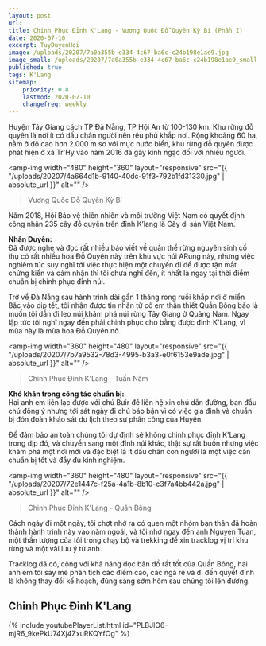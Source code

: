 ```yaml
---
layout: post
url: 
title: Chinh Phục Đỉnh K'Lang - Vương Quốc Đỗ Quyên Kỳ Bí (Phần I)
date: 2020-07-10
excerpt: TuyDuyenHoi
image: /uploads/20207/7a0a355b-e334-4c67-ba6c-c24b198e1ae9.jpg
image_small: /uploads/20207/7a0a355b-e334-4c67-ba6c-c24b198e1ae9_small.jpg
published: true
tags: K'Lang
sitemap:
    priority: 0.8
    lastmod: 2020-07-10
    changefreq: weekly
---
```


Huyện Tây Giang cách TP Đà Nẵng, TP Hội An từ 100-130 km. Khu rừng đỗ quyên là nơi ít có dấu chân người nên rêu phủ khắp nơi. Rộng khoảng 60 ha, nằm ở độ cao hơn 2.000 m so với mực nước biển, khu rừng đỗ quyên được phát hiện ở xã Tr'Hy vào năm 2016 đã gây kinh ngạc đối với nhiều người.

<span><amp-img width="480" height="360" layout="responsive" src="{{ "/uploads/20207/4a664d1b-9140-40dc-91f3-792b1fd31330.jpg" | absolute_url }}" alt="" /></span>
<blockquote>Vương Quốc Đỗ Quyên Kỳ Bí</blockquote>

Năm 2018, Hội Bảo vệ thiên nhiên và môi trường Việt Nam có quyết định công nhận 235 cây đỗ quyên trên đỉnh K’lang là Cây di sản Việt Nam.

**Nhân Duyên:**<br/>
Đã được nghe và đọc rất nhiều báo viết về quần thể rừng nguyên sinh cổ thụ có rất nhiều hoa Đỗ Quyên này trên khu vực núi ARung này, nhưng việc nghiêm túc suy nghĩ tới việc thực hiện một chuyến đi để được tận mắt chứng kiến và cảm nhận thì tôi chưa nghĩ đến, ít nhất là ngay tại thời điểm chuẩn bị chinh phục đỉnh núi.

Trở về Đà Nẵng sau hành trình dài gần 1 tháng rong ruổi khắp nơi ở miền Bắc vào dịp tết, tôi nhận được tin nhắn từ cô em thân thiết Quần Bông bảo là muốn tôi dẫn đi leo núi khám phá núi rừng Tây Giang ở Quảng Nam. Ngay lập tức tôi nghĩ ngay đến phải chinh phục cho bằng được đỉnh K'Lang, vì mùa này là mùa hoa Đỗ Quyên nở.

<span><amp-img width="360" height="480" layout="responsive" src="{{ "/uploads/20207/7b7a9532-78d3-4995-b3a3-e0f6153e9ade.jpg" | absolute_url }}" alt="" /></span>
<blockquote>Chinh Phục Đỉnh K'Lang - Tuấn Nấm</blockquote>

**Khó khăn trong công tác chuẩn bị:**<br/>
Hai anh em liên lạc được với chú Bưir để liên hệ xin chú dẫn đường, ban đầu chú đồng ý nhưng tới sát ngày đi chú báo bận vì có việc gia đình và chuẩn bị đón đoàn kháo sát du lịch theo sự phân công của Huyện.

Để đảm bảo an toàn chúng tôi dự định sẽ không chinh phục đỉnh K'Lang trong dịp đó, và chuyển sang một đỉnh núi khác, thật sự rất buồn nhưng việc khám phá một nơi mới và đặc biệt là ít dấu chân con người là một việc cần chuẩn bị tốt và đầy đủ kinh nghiệm.

<span><amp-img width="360" height="480" layout="responsive" src="{{ "/uploads/20207/72e1447c-f25a-4a1b-8b10-c3f7a4bb442a.jpg" | absolute_url }}" alt="" /></span>
<blockquote>Chinh Phục Đỉnh K'Lang - Quần Bông</blockquote>

Cách ngày đi một ngày, tôi chợt nhớ ra có quen một nhóm bạn thân đã hoàn thành hành trình này vào năm ngoái, và tôi nhớ ngay đến anh Nguyen Tuan, một thần tượng của tôi trong chạy bộ và trekking để xin tracklog vị trí khu rừng và một vài lưu ý từ anh.

Tracklog đã có, cộng với khả năng đọc bản đồ rất tốt của Quần Bông, hai anh em tôi say mê phân tích các điểm cao, các ngã rẽ và đi đến quyết định là không thay đổi kế hoạch, đúng sáng sớm hôm sau chúng tôi lên đường.

<h2>Chinh Phục Đỉnh K'Lang</h2>
<div>
    {% include youtubePlayerList.html id="PLBJlO6-mjR6_9kePkU74Xj4ZxuRKQYfOg" %}
</div>



